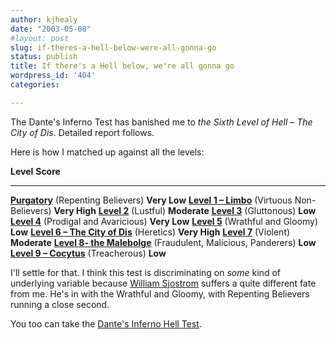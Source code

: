 ```yaml
---
author: kjhealy
date: "2003-05-08"
#layout: post
slug: if-theres-a-hell-below-were-all-gonna-go
status: publish
title: If there's a Hell below, we're all gonna go
wordpress_id: '404'
categories:

---
```


The Dante's Inferno Test has banished me to *the Sixth Level of Hell – The City of Dis*. Detailed report follows.
 
 Here is how I matched up against all the levels:


  **Level**                                                                                                                        **Score**
  -------------------------------------------------------------------------------------------------------------------------------- ---------------
  **[Purgatory](http://www.4degreez.com/misc/dante-inferno-information.html#0)** (Repenting Believers)                             **Very Low**
  **[Level 1 – Limbo](http://www.4degreez.com/misc/dante-inferno-information.html#1)** (Virtuous Non-Believers)                    **Very High**
  **[Level 2](http://www.4degreez.com/misc/dante-inferno-information.html#2)** (Lustful)                                           **Moderate**
  **[Level 3](http://www.4degreez.com/misc/dante-inferno-information.html#3)** (Gluttonous)                                        **Low**
  **[Level 4](http://www.4degreez.com/misc/dante-inferno-information.html#4)** (Prodigal and Avaricious)                           **Very Low**
  **[Level 5](http://www.4degreez.com/misc/dante-inferno-information.html#5)** (Wrathful and Gloomy)                               **Low**
  **[Level 6 – The City of Dis](http://www.4degreez.com/misc/dante-inferno-information.html#6)** (Heretics)                        **Very High**
  **[Level 7](http://www.4degreez.com/misc/dante-inferno-information.html#7)** (Violent)                                           **Moderate**
  **[Level 8- the Malebolge](http://www.4degreez.com/misc/dante-inferno-information.html#8)** (Fraudulent, Malicious, Panderers)   **Low**
  **[Level 9 – Cocytus](http://www.4degreez.com/misc/dante-inferno-information.html#9)** (Treacherous)                             **Low**

I'll settle for that. I think this test is discriminating on *some* kind of underlying variable because [William Sjostrom](http://www.atlanticblog.com/archives/000796.html#000796) suffers a quite different fate from me. He's in with the Wrathful and Gloomy, with Repenting Believers running a close second.

You too can take the [Dante's Inferno Hell Test](http://www.4degreez.com/misc/dante-inferno-test.mv).
